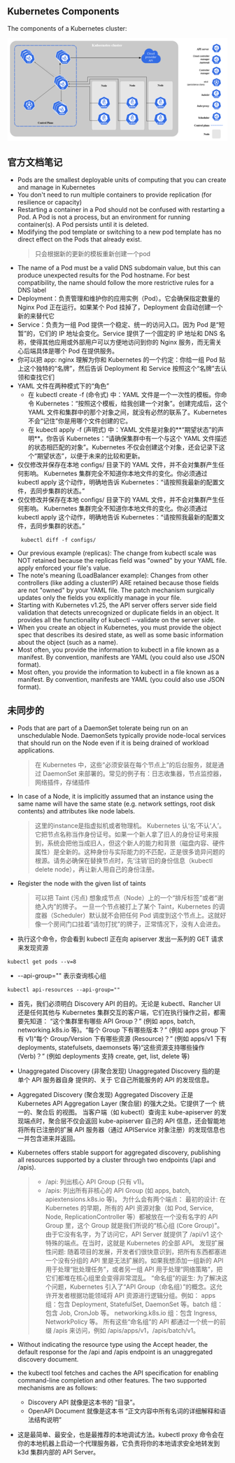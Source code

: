 ## Kubernetes Components

The components of a Kubernetes cluster:

![image-20250815091851689](./images/image-20250815091851689.png)

## 官方文档笔记 

* Pods are the smallest deployable units of computing that you can create and manage in Kubernetes
* You don't need to run multiple containers to provide replication (for resilience or capacity)
* Restarting a container in a Pod should not be confused with restarting a Pod. A Pod is not a process, but an environment for running container(s). A Pod persists until it is deleted.
* Modifying the pod template or switching to a new pod template has no direct effect on the Pods that already exist.
  > 只会根据新的更新的模板重新创建一个pod
* The name of a Pod must be a valid DNS subdomain value, but this can produce unexpected results for the Pod hostname. For best compatibility, the name should follow the more restrictive rules for a DNS label
* Deployment：负责管理和维护你的应用实例（Pod）。它会确保指定数量的 Nginx Pod 正在运行。如果某个 Pod 挂掉了，Deployment 会自动创建一个新的来替代它
* Service：负责为一组 Pod 提供一个稳定、统一的访问入口。因为 Pod 是“短暂”的，它们的 IP 地址会变化。Service 提供了一个固定的 IP 地址和 DNS 名称，使得其他应用或外部用户可以方便地访问到你的 Nginx 服务，而无需关心后端具体是哪个 Pod 在提供服务。
* 你可以把 app: nginx 理解为你和 Kubernetes 的一个约定：你给一组 Pod 贴上这个独特的“名牌”，然后告诉 Deployment 和 Service 按照这个“名牌”去认领和查找它们
* YAML 文件在两种模式下的“角色”
  * 在 kubectl create -f (命令式) 中：YAML 文件是一个一次性的模板。你命令 Kubernetes：“按照这个模板，给我创建一个对象”。创建完成后，这个 YAML 文件和集群中的那个对象之间，就没有必然的联系了。Kubernetes 不会“记住”你是用哪个文件创建的它。 
  * 在 kubectl apply -f (声明式) 中：YAML 文件是对象的**“期望状态”的声明**。你告诉 Kubernetes：“请确保集群中有一个与这个 YAML 文件描述的状态相匹配的对象”。Kubernetes 不仅会创建这个对象，还会记录下这个“期望状态”，以便于未来的比较和更新。
* 仅仅修改并保存在本地 configs/ 目录下的 YAML 文件，并不会对集群产生任何影响。 Kubernetes 集群完全不知道你本地文件的变化。你必须通过 kubectl apply 这个动作，明确地告诉 Kubernetes：“请按照我最新的配置文件，去同步集群的状态。”
* 仅仅修改并保存在本地 configs/ 目录下的 YAML 文件，并不会对集群产生任何影响。 Kubernetes 集群完全不知道你本地文件的变化。你必须通过 kubectl apply 这个动作，明确地告诉 Kubernetes：“请按照我最新的配置文件，去同步集群的状态。”
  ```shell
   kubectl diff -f configs/
  ```
* Our previous example (replicas): The change from kubectl scale was NOT retained because the replicas field was "owned" by your YAML file. apply enforced your file's value. 
* The note's meaning (LoadBalancer example): Changes from other controllers (like adding a clusterIP) ARE retained because those fields are not "owned" by your YAML file. The patch mechanism surgically updates only the fields you explicitly manage in your file.
* Starting with Kubernetes v1.25, the API server offers server side field validation that detects unrecognized or duplicate fields in an object. It provides all the functionality of kubectl --validate on the server side.
* When you create an object in Kubernetes, you must provide the object spec that describes its desired state, as well as some basic information about the object (such as a name).
* Most often, you provide the information to kubectl in a file known as a manifest. By convention, manifests are YAML (you could also use JSON format).
* Most often, you provide the information to kubectl in a file known as a manifest. By convention, manifests are YAML (you could also use JSON format).


## 未同步的

* Pods that are part of a DaemonSet tolerate being run on an unschedulable Node. DaemonSets typically provide node-local services that should run on the Node even if it is being drained of workload applications.
  
  > 在 Kubernetes 中，这些“必须安装在每个节点上”的后台服务，就是通过 DaemonSet 来部署的。常见的例子有：日志收集器，节点监控器，网络插件，存储插件

* In case of a Node, it is implicitly assumed that an instance using the same name will have the same state (e.g. network settings, root disk contents) and attributes like node labels.
  
  > 这里的instance是指虚拟机或者物理机。 Kubernetes 认‘名’不认‘人’。它把节点名称当作身份证号。如果一个新人拿了旧人的身份证号来报到，系统会把他当成旧人，但这个新人的能力和背景（磁盘内容、硬件属性）是全新的。这种身份与实际能力的不匹配，正是很多诡异问题的根源。请务必确保在替换节点时，先‘注销’旧的身份信息（kubectl delete node），再让新人用自己的身份注册。

* Register the node with the given list of taints 
  > 可以把 Taint (污点) 想象成节点（Node）上的一个“排斥标签”或者“谢绝入内”的牌子。 一旦一个节点被打上了某个 Taint，Kubernetes 的调度器（Scheduler）默认就不会把任何 Pod 调度到这个节点上。这就好像一个房间门口挂着“请勿打扰”的牌子，正常情况下，没有人会进去。

* 执行这个命令，你会看到 kubectl 正在向 apiserver 发出一系列的 GET 请求来发现资源 
```shell
kubectl get pods --v=8
```

* --api-group="" 表示查询核心组
```shell
kubectl api-resources --api-group=""
```

* 首先，我们必须明白 Discovery API 的目的。无论是 kubectl、Rancher UI 还是任何其他与 Kubernetes 集群交互的客户端，它们在执行操作之前，都需要先知道： “这个集群里有哪些 API Group？” (例如 apps, batch, networking.k8s.io 等)。“每个 Group 下有哪些版本？” (例如 apps group 下有 v1)“每个 Group/Version 下有哪些资源 (Resource)？” (例如 apps/v1 下有 deployments, statefulsets, daemonsets 等)“这些资源支持哪些操作 (Verb)？” (例如 deployments 支持 create, get, list, delete 等)

* Unaggregated Discovery (非聚合发现)
  Unaggregated Discovery 指的是 单个 API 服务器自身 提供的、关于 它自己所能服务的 API 的发现信息。

* Aggregated Discovery (聚合发现)
Aggregated Discovery 正是 Kubernetes API Aggregation Layer (聚合层) 的强大之处。它提供了一个 统一的、聚合后 的视图。 当客户端（如 kubectl）查询主 kube-apiserver 的发现端点时，聚合层不仅会返回 kube-apiserver 自己的 API 信息，还会智能地将所有已注册的扩展 API 服务器（通过 APIService 对象注册）的发现信息也一并包含进来并返回。
* Kubernetes offers stable support for aggregated discovery, publishing all resources supported by a cluster through two endpoints (/api and /apis). 
    > * /api: 列出核心 API Group (只有 v1)。 
    > * /apis: 列出所有非核心的 API Group (如 apps, batch, apiextensions.k8s.io 等)。
    > 为什么会有两个端点： 最初的设计: 在 Kubernetes 的早期，所有的 API 资源对象（如 Pod, Service, Node, ReplicationController 等）都被放在一个没有名字的 API Group 里，这个 Group 就是我们所说的“核心组 (Core Group)”。由于它没有名字，为了访问它，API Server 就提供了 /api/v1 这个特殊的端点。在当时，这就是 Kubernetes 的全部 API。 发现扩展性问题: 随着项目的发展，开发者们很快意识到，把所有东西都塞进一个没有分组的 API 里是无法扩展的。如果我想添加一组新的 API 用于处理“批处理任务”，或者另一组 API 用于处理“网络策略”，把它们都堆在核心组里会变得非常混乱。 “命名组”的诞生: 为了解决这个问题，Kubernetes 引入了“API Group（命名组）”的概念。这允许开发者根据功能领域将 API 资源进行逻辑分组。例如： apps 组：包含 Deployment, StatefulSet, DaemonSet 等。batch 组：包含 Job, CronJob 等。 networking.k8s.io 组：包含 Ingress, NetworkPolicy 等。 所有这些“命名组”的 API 都通过一个统一的前缀 /apis 来访问，例如 /apis/apps/v1，/apis/batch/v1。

* Without indicating the resource type using the Accept header, the default response for the /api and /apis endpoint is an unaggregated discovery document.
* the kubectl tool fetches and caches the API specification for enabling command-line completion and other features. The two supported mechanisms are as follows:
  * Discovery API 就像是这本书的 “目录”。
  * OpenAPI Document 就像是这本书 “正文内容中所有名词的详细解释和语法结构说明”
* 这是最简单、最安全，也是最推荐的本地调试方法。kubectl proxy 命令会在你的本地机器上启动一个代理服务器，它负责将你的本地请求安全地转发到 k3d 集群内部的 API Server。
